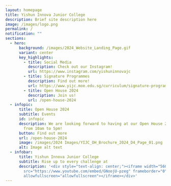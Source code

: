 ```yaml
---
layout: homepage
title: Yishun Innova Junior College
description: Brief site description here
image: /images/logo.png
permalink: /
notification: ""
sections:
  - hero:
      background: /images/2024_Website_Landing_Page.gif
      variant: center
      key_highlights:
        - title: Social Media
          description: Check out our Instagram!
          url: https://www.instagram.com/yishuninnovajc
        - title: Signature Programmes
          description: Find out more!
          url: https://www.yijc.moe.edu.sg/curriculum/signature-programmes/
        - title: Open House 2024
          description: Join us!
          url: /open-house-2024
  - infopic:
      title: Open House 2024
      subtitle: Events
      id: infopic
      description: We are looking forward to having at our Open House 2024 on 12 Jan,
        from 10am to 5pm!
      button: Find out more
      url: /open-house-2024
      image: /images/2024 Images/YIJC_OH_Brochure_2024_D4_Page_01.png
      alt: Image alt text
  - infobar:
      title: Yishun Innova Junior College
      subtitle: Rise up to every challenge at
      description: '<div style="text-align: center;"><iframe width="560" height="315"
        src="https://www.youtube.com/embed/GNoojU-pzeg" frameborder="0"
        allowfullscreen="allowfullscreen"></iframe></div>'
---
```

